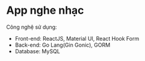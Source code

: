 # App nghe nhạc
Công nghệ sử dụng:
  + Front-end: ReactJS, Material UI, React Hook Form
  + Back-end: Go Lang(Gin Gonic), GORM
  + Database: MySQL
